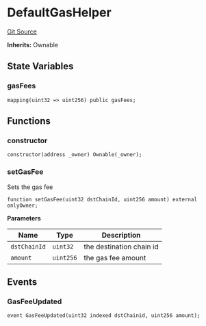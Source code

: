 # DefaultGasHelper
[Git Source](https://github.com/malda-protocol/malda-lending/blob/076616677457911e7c8925ff7d5fe2dec2ca1497/src\oracles\gas\DefaultGasHelper.sol)

**Inherits:**
Ownable


## State Variables
### gasFees

```solidity
mapping(uint32 => uint256) public gasFees;
```


## Functions
### constructor


```solidity
constructor(address _owner) Ownable(_owner);
```

### setGasFee

Sets the gas fee


```solidity
function setGasFee(uint32 dstChainId, uint256 amount) external onlyOwner;
```
**Parameters**

|Name|Type|Description|
|----|----|-----------|
|`dstChainId`|`uint32`|the destination chain id|
|`amount`|`uint256`|the gas fee amount|


## Events
### GasFeeUpdated

```solidity
event GasFeeUpdated(uint32 indexed dstChainid, uint256 amount);
```

